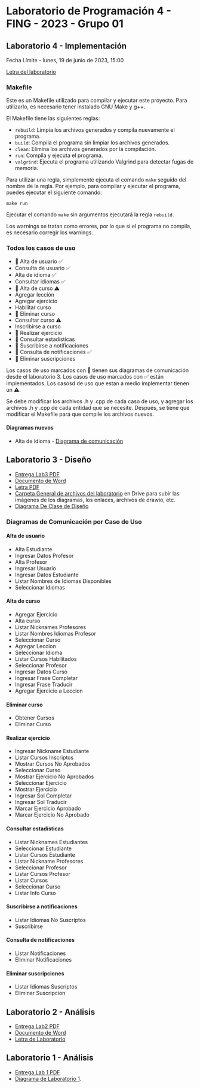 # Laboratorio de Programación 4 - FING - 2023 - Grupo 01

## Laboratorio 4 - Implementación
Fecha Límite - lunes, 19 de junio de 2023, 15:00

[Letra del laboratorio](https://drive.google.com/file/d/1Y0D_zd7lZzLsieHDqj8DCGuhldjupDoa/view?usp=sharing)

### Makefile

Este es un Makefile utilizado para compilar y ejecutar este proyecto. Para utilizarlo, es necesario tener instalado GNU Make y g++.

El Makefile tiene las siguientes reglas:

- `rebuild`: Limpia los archivos generados y compila nuevamente el programa.
- `build`: Compila el programa sin limpiar los archivos generados.
- `clean`: Elimina los archivos generados por la compilación.
- `run`: Compila y ejecuta el programa.
- `valgrind`: Ejecuta el programa utilizando Valgrind para detectar fugas de memoria.

Para utilizar una regla, simplemente ejecuta el comando `make` seguido del nombre de la regla. Por ejemplo, para compilar y ejecutar el programa, puedes ejecutar el siguiente comando:

```
make run
```

Ejecutar el comando `make` sin argumentos ejecutará la regla `rebuild`.

Los warnings se tratan como errores, por lo que si el programa no compila, es necesario corregir los warnings.

### Todos los casos de uso
- :memo: Alta de usuario  :white_check_mark:
- Consulta de usuario :white_check_mark:
- Alta de idioma :white_check_mark:
- Consultar idiomas :white_check_mark:
- :memo: Alta de curso  :warning:
- Agregar lección
- Agregar ejercicio
- Habilitar curso
- :memo: Eliminar curso
- Consultar curso  :warning:
- Inscribirse a curso
- :memo: Realizar ejercicio
- :memo: Consultar estadísticas
- :memo: Suscribirse a notificaciones
- :memo: Consulta de notificaciones :white_check_mark:
- :memo: Eliminar suscripciones

Los casos de uso marcados con :memo: tienen sus diagramas de comunicación desde el laboratorio 3.
Los casos de uso marcados con :white_check_mark: están implementados.
Los casosd de uso que estan a medio implementar tienen un :warning:.

Se debe modificar los archivos .h y .cpp de cada caso de uso, y agregar los archivos .h y .cpp de cada entidad que se necesite.
Después, se tiene que modificar el Makefile para que compile los archivos nuevos.

#### Diagramas nuevos
- Alta de idioma - [Diagrama de comunicación](https://lucid.app/lucidchart/bd189033-7811-47d9-8ed5-b375405f4afd/edit?viewport_loc=89%2C-35%2C1966%2C1054%2C0_0&invitationId=inv_79068b57-019b-4de9-a9d3-1806658e2078)

## Laboratorio 3 - Diseño
- [Entrega Lab3 PDF](https://drive.google.com/file/d/1eTmGxfd2WR2FJMvlEBxYaVORVtMyeBVh/view?usp=drive_link)
- [Documento de Word](https://finguy-my.sharepoint.com/:w:/g/personal/ivan_arriola_fing_edu_uy/ERzphtEka7JFuR_Gi3pB9pABNgsM6_nyMeSTR1DvscjRQQ?e=WfN7dr)
- [Letra PDF](https://drive.google.com/file/d/17chVHTmNlhoKWHBJRXUi1Gq9RBr7hDw0/view?usp=drive_link)
- [Carpeta General de archivos del laboratorio](https://drive.google.com/drive/folders/17ClHWC9tWL7NhrbmM17Po3jbBHjzcfmm?usp=sharing) en Drive para subir las imágenes de los diagramas, los enlaces, archivos de drawio, etc.
- [Diagrama De Clase de Diseño](https://lucid.app/lucidchart/3458c2c8-6672-4edd-9548-c3d645f5ea91/edit?invitationId=inv_7c7f22eb-924c-46ee-8132-b38194db2913)

### Diagramas de Comunicación por Caso de Uso

#### Alta de usuario
- Alta Estudiante
- Ingresar Datos Profesor
- Alta Profesor
- Ingresar Usuario
- Ingresar Datos Estudiante
- Listar Nombres de Idiomas Disponibles
- Seleccionar Idiomas

#### Alta de curso
- Agregar Ejercicio
- Alta curso
- Listar Nicknames Profesores
- Listar Nombres Idiomas Profesor
- Seleccionar Curso
- Agregar Leccion
- Seleccionar Idioma
- Listar Cursos Habilitados
- Seleccionar Profesor
- Ingresar Datos Curso
- Ingresar Frase Completar
- Ingresar Frase Traducir
- Agregar Ejercicio a Leccion

#### Eliminar curso
- Obtener Cursos
- Eliminar Curso

#### Realizar ejercicio
- Ingresar Nickname Estudiante
- Listar Cursos Inscriptos
- Mostrar Cursos No Aprobados
- Seleccionar Curso
- Mostrar Ejercicio No Aprobados
- Seleccionar Ejercicio
- Mostrar Ejercicio
- Ingresar Sol Completar
- Ingresar Sol Traducir
- Marcar Ejercicio Aprobado
- Marcar Ejercicio No Aprobado

#### Consultar estadísticas
- Listar Nicknames Estudiantes
- Seleccionar Estudiante
- Listar Cursos Estudiante
- Listar Nickname Profesores
- Seleccionar Profesor
- Listar Cursos Profesor
- Listar Cursos
- Seleccionar Curso
- Listar Info Curso

#### Suscribirse a notificaciones
- Listar Idiomas No Suscriptos
- Suscribirse

#### Consulta de notificaciones
- Listar Notificaciones
- Eliminar Notificaciones

#### Eliminar suscripciones
- Listar Idiomas Suscriptos
- Eliminar Suscripcion

## Laboratorio 2 - Análisis
- [Entrega Lab2 PDF](https://drive.google.com/file/d/1CClxYtyDUOQkkNU7UJgjDbDdh5msP9KP/view?usp=drive_link)
- [Documento de Word](https://onedrive.live.com/edit.aspx?resid=4E0A101CDC8F4A2F!189&ithint=file%2cdocx&authkey=!AKC4te03l7HlkPA)
- [Letra de Laboratorio](https://drive.google.com/file/d/1pWrl68r8fAUNFgne8Zzs5a3b1wM2B2w1/view?usp=sharing)

## Laboratorio 1 - Análisis
- [Entrega Lab 1 PDF](https://drive.google.com/file/d/1GlqOHeRIDiy9trB3AGfMMIMgmW7wOcyM/view?usp=drive_link)
- [Diagrama de Laboratorio 1](https://lucid.app/documents/view/f7ecc9ab-83bd-4ba7-abec-bfbdf07caae4).

